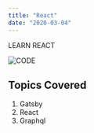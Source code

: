 ```yaml
---
title: "React"
date: "2020-03-04"
---
```


LEARN REACT

![CODE](./code.jpg)

## Topics Covered

1. Gatsby
2. React
3. Graphql